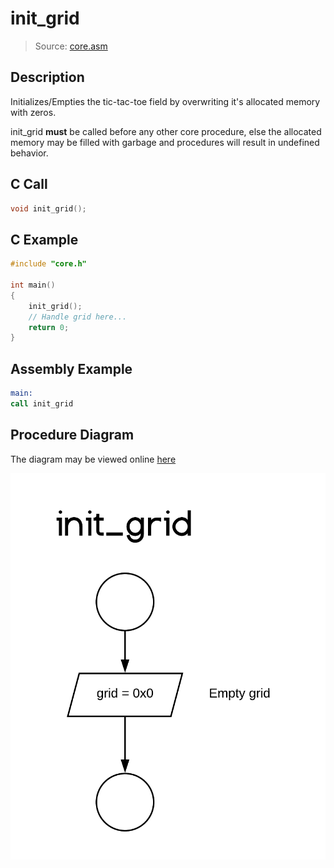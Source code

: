 # init_grid
> Source: [core.asm](https://github.com/CTXz/x86_64-Assembly-Tic-Tac-Toe/blob/master/src/core.asm#L111)

## Description

Initializes/Empties the tic-tac-toe field by overwriting it's allocated memory with zeros.

init_grid **must** be called before any other core procedure, else the allocated memory may be filled with garbage and procedures will result in undefined behavior.

## C Call
```C
void init_grid();
```

## C Example

```C
#include "core.h"

int main()
{
    init_grid();
    // Handle grid here...
    return 0;
}
```

## Assembly Example

```asm
main:
call init_grid
```

## Procedure Diagram

The diagram may be viewed online [here](https://www.lucidchart.com/documents/view/35b1d137-33df-4bc6-87dc-e6aa1f333ded)

![diagram](img/init_grid.png)
